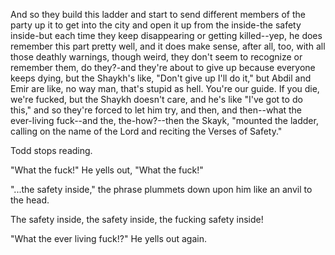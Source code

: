 And so they build this ladder and start to send different members of the party up it to get into the city and open it up from the inside-the safety inside-but each time they keep disappearing or getting killed--yep, he does remember this part pretty well, and it does make sense, after all, too, with all those deathly warnings, though weird, they don't seem to recognize or remember them, do they?-and they're about to give up because everyone keeps dying, but the Shaykh's like, "Don't give up I'll do it," but Abdil and Emir are like, no way man, that's stupid as hell. You're our guide. If you die, we're fucked, but the Shaykh doesn't care, and he's like "I've got to do this," and so they're forced to let him try, and then, and then--what the ever-living fuck--and the, the-how?--then the Skayk, "mounted the ladder, calling on the name of the Lord and reciting the Verses of Safety."

Todd stops reading.

"What the fuck!" He yells out, "What the fuck!"

"...the safety inside," the phrase plummets down upon him like an anvil to the head.

The safety inside, the safety inside, the fucking safety inside!

"What the ever living fuck!?" He yells out again.